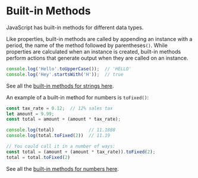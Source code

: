 # Built-in Methods

JavaScript has built-in methods for different data types.

Like properties, built-in methods are called by appending an instance with a period, the name of the method followed by parentheses`()`. While properties are calculated when an instance is created, built-in methods perform actions that generate output when they are called on an instance.

```javascript
console.log('Hello'.toUpperCase());  // 'HELLO'
console.log('Hey'.startsWith('H'));  // true
```

See all the [built-in methods for strings here](https://developer.mozilla.org/en-US/docs/Web/JavaScript/Reference/Global_Objects/String).


An example of a built-in method for numbers is `toFixed()`:

```javascript
const tax_rate = 0.12;  // 12% sales tax
let amount = 9.99;
const total = amount + (amount * tax_rate);

console.log(total)             // 11.1888
console.log(total.toFixed(2))  // 11.19

// You could call it in a number of ways:
const total = (amount + (amount * tax_rate)).toFixed(2);
total = total.toFixed(2)
```

See all the [built-in methods for numbers here](https://developer.mozilla.org/en-US/docs/Web/JavaScript/Reference/Global_Objects/Number).
